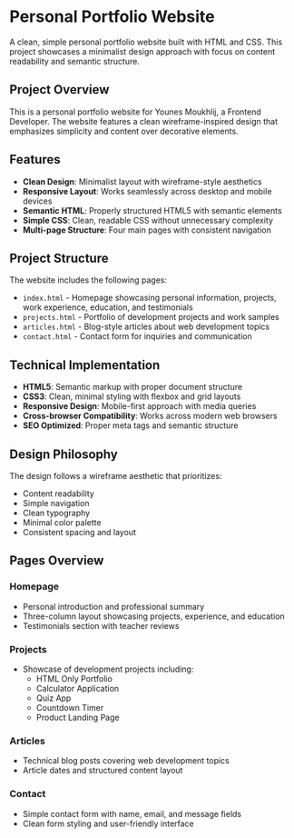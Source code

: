 # Personal Portfolio Website

A clean, simple personal portfolio website built with HTML and CSS. This project showcases a minimalist design approach with focus on content readability and semantic structure.

## Project Overview

This is a personal portfolio website for Younes Moukhlij, a Frontend Developer. The website features a clean wireframe-inspired design that emphasizes simplicity and content over decorative elements.

## Features

- **Clean Design**: Minimalist layout with wireframe-style aesthetics
- **Responsive Layout**: Works seamlessly across desktop and mobile devices
- **Semantic HTML**: Properly structured HTML5 with semantic elements
- **Simple CSS**: Clean, readable CSS without unnecessary complexity
- **Multi-page Structure**: Four main pages with consistent navigation

## Project Structure

The website includes the following pages:

* `index.html` - Homepage showcasing personal information, projects, work experience, education, and testimonials
* `projects.html` - Portfolio of development projects and work samples
* `articles.html` - Blog-style articles about web development topics
* `contact.html` - Contact form for inquiries and communication

## Technical Implementation

- **HTML5**: Semantic markup with proper document structure
- **CSS3**: Clean, minimal styling with flexbox and grid layouts
- **Responsive Design**: Mobile-first approach with media queries
- **Cross-browser Compatibility**: Works across modern web browsers
- **SEO Optimized**: Proper meta tags and semantic structure

## Design Philosophy

The design follows a wireframe aesthetic that prioritizes:
- Content readability
- Simple navigation
- Clean typography
- Minimal color palette
- Consistent spacing and layout

## Pages Overview

### Homepage
- Personal introduction and professional summary
- Three-column layout showcasing projects, experience, and education
- Testimonials section with teacher reviews

### Projects
- Showcase of development projects including:
  - HTML Only Portfolio
  - Calculator Application
  - Quiz App
  - Countdown Timer
  - Product Landing Page

### Articles
- Technical blog posts covering web development topics
- Article dates and structured content layout

### Contact
- Simple contact form with name, email, and message fields
- Clean form styling and user-friendly interface

